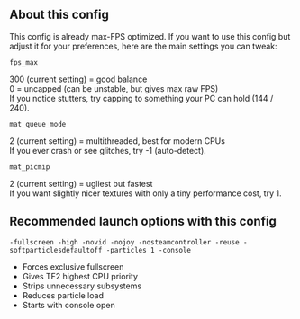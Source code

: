 ## About this config

This config is already max-FPS optimized. If you want to use this config but adjust it for your preferences, here are the main settings you can tweak:

```
fps_max
```

300 (current setting) = good balance<br>
0 = uncapped (can be unstable, but gives max raw FPS)<br>
If you notice stutters, try capping to something your PC can hold (144 / 240).

```
mat_queue_mode
```

2 (current setting) = multithreaded, best for modern CPUs<br>
If you ever crash or see glitches, try -1 (auto-detect).

```
mat_picmip
```

2 (current setting) = ugliest but fastest<br>
If you want slightly nicer textures with only a tiny performance cost, try 1.

## Recommended launch options with this config

```
-fullscreen -high -novid -nojoy -nosteamcontroller -reuse -softparticlesdefaultoff -particles 1 -console
```

- Forces exclusive fullscreen
- Gives TF2 highest CPU priority
- Strips unnecessary subsystems
- Reduces particle load
- Starts with console open

